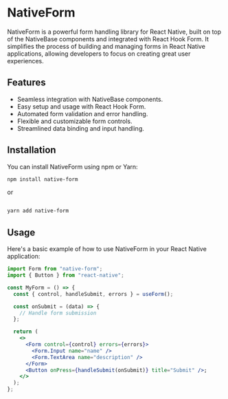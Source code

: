 # NativeForm

NativeForm is a powerful form handling library for React Native, built on top of the NativeBase components and integrated with React Hook Form. It simplifies the process of building and managing forms in React Native applications, allowing developers to focus on creating great user experiences.

## Features

- Seamless integration with NativeBase components.
- Easy setup and usage with React Hook Form.
- Automated form validation and error handling.
- Flexible and customizable form controls.
- Streamlined data binding and input handling.

## Installation

You can install NativeForm using npm or Yarn:

```bash
npm install native-form

```

or

```bash

yarn add native-form
```

## Usage

Here's a basic example of how to use NativeForm in your React Native application:

```jsx
import Form from "native-form";
import { Button } from "react-native";

const MyForm = () => {
  const { control, handleSubmit, errors } = useForm();

  const onSubmit = (data) => {
    // Handle form submission
  };

  return (
    <>
      <Form control={control} errors={errors}>
        <Form.Input name="name" />
        <Form.TextArea name="description" />
      </Form>
      <Button onPress={handleSubmit(onSubmit)} title="Submit" />;
    </>
  );
};
```
